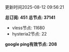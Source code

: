 更新时间2025-08-12 09:56:21

**总订阅: 451**
**总节点: 37141**
- vless节点: 11680
- hysteria2节点: 22

**google ping有效节点: 208**
